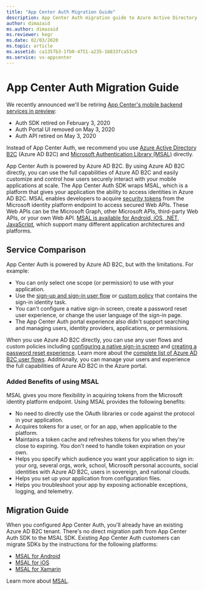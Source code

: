 ```yaml
---
title: "App Center Auth Migration Guide"
description: App Center Auth migration guide to Azure Active Directory B2C
author: dimazaid
ms.author: dimazaid
ms.reviewer: kegr
ms.date: 02/03/2020
ms.topic: article
ms.assetid: ca1357b3-1fb0-4751-a235-16833fca53c9
ms.service: vs-appcenter
---
```


# App Center Auth Migration Guide
We recently announced we'll be retiring [App Center's mobile backend services in preview](https://aka.ms/MBaaS-retirement-blog-post):
- Auth SDK retired on February 3, 2020
- Auth Portal UI removed on May 3, 2020
- Auth API retired on May 3, 2020

Instead of App Center Auth, we recommend you use [Azure Active Directory B2C](https://azure.microsoft.com/services/active-directory-b2c/) (Azure AD B2C) and [Microsoft Authentication Library (MSAL)](https://docs.microsoft.com/azure/active-directory/develop/msal-overview) directly.

App Center Auth is powered by Azure AD B2C. By using Azure AD B2C directly, you can use the full capabilities of Azure AD B2C and easily customize and control how users securely interact with your mobile applications at scale. The App Center Auth SDK wraps MSAL, which is a platform that gives your application the ability to access identities in Azure AD B2C. MSAL enables developers to acquire [security tokens](https://docs.microsoft.com/azure/active-directory/develop/developer-glossary#security-token) from the Microsoft identity platform endpoint to access secured Web APIs. These Web APIs can be the Microsoft Graph, other Microsoft APIs, third-party Web APIs, or your own Web API. [MSAL is available for Android, iOS, .NET, JavaScript](https://docs.microsoft.com/azure/active-directory/develop/msal-overview#languages-and-frameworks), which support many different application architectures and platforms.

## Service Comparison

App Center Auth is powered by Azure AD B2C, but with the limitations. For example: 
- You can only select one scope (or permission) to use with your application. 
- Use the [sign-up and sign-in user flow](https://docs.microsoft.com/azure/active-directory-b2c/active-directory-b2c-reference-policies#user-flow-versions) or [custom policy](https://docs.microsoft.com/azure/active-directory-b2c/active-directory-b2c-overview-custom) that contains the sign-in identity task.
- You can't configure a native sign-in screen, create a password reset user experience, or change the user language of the sign-in page.
- The App Center Auth portal experience also didn't support searching and managing users, identity providers, applications, or permissions.

When you use Azure AD B2C directly, you can use any user flows and custom policies including [configuring a native sign-in screen](https://docs.microsoft.com/azure/active-directory-b2c/configure-ropc?tabs=applications) and [creating a password reset experience](https://docs.microsoft.com/azure/active-directory-b2c/active-directory-b2c-reference-sspr). Learn more about the [complete list of Azure AD B2C user flows](https://docs.microsoft.com/azure/active-directory-b2c/user-flow-versions#v1). Additionally, you can manage your users and experience the full capabilities of Azure AD B2C in the Azure portal.

### Added Benefits of using MSAL

MSAL gives you more flexibility in acquiring tokens from the Microsoft identity platform endpoint. Using MSAL provides the following benefits:

- No need to directly use the OAuth libraries or code against the protocol in your application.
- Acquires tokens for a user, or for an app, when applicable to the platform.
- Maintains a token cache and refreshes tokens for you when they're close to expiring. You don't need to handle token expiration on your own.
- Helps you specify which audience you want your application to sign in: your org, several orgs, work, school, Microsoft personal accounts, social identities with Azure AD B2C, users in sovereign, and national clouds.
- Helps you set up your application from configuration files.
- Helps you troubleshoot your app by exposing actionable exceptions, logging, and telemetry.

## Migration Guide
When you configured App Center Auth, you'll already have an existing Azure AD B2C tenant. There's no direct migration path from App Center Auth SDK to the MSAL SDK. Existing App Center Auth customers can migrate SDKs by the instructions for the following platforms:

- [MSAL for Android](https://github.com/AzureAD/microsoft-authentication-library-for-android)
- [MSAL for iOS](https://github.com/AzureAD/microsoft-authentication-library-for-objc)
- [MSAL for Xamarin](https://github.com/AzureAD/microsoft-authentication-library-for-dotnet)

Learn more about [MSAL](https://docs.microsoft.com/azure/active-directory/develop/msal-overview).

